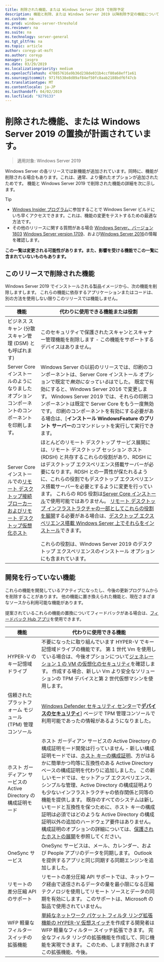 ```yaml
---
title: 削除された機能、または Windows Server 2019 で削除予定
description: 機能と削除、または Windows Server 2019 以降削除予定の機能について説明します。
ms.custom: na
ms.prod: windows-server-threshold
ms.reviewer: na
ms.suite: na
ms.technology: server-general
ms.tgt_pltfrm: na
ms.topic: article
author: coreyp-at-msft
ms.author: coreyp
manager: jasgro
ms.date: 03/29/2019
ms.localizationpriority: medium
ms.openlocfilehash: 470857616a9b36d238de031b4ccf80a68eff1e61
ms.sourcegitcommit: 971f6538e8d89af84ef50fc8aab2188bdf6f47cb
ms.translationtype: MT
ms.contentlocale: ja-JP
ms.lasthandoff: 04/02/2019
ms.locfileid: "9279133"
---
```

# <a name="features-removed-or-planned-for-replacement-starting-windows-server-2019"></a>削除された機能、または Windows Server 2019 の置換が計画されています。

>適用対象: Windows Server 2019

Windows Server の各リリースでは新機能が追加されています。同時に、機能が削除される場合もあります。これは、通常、より優れたオプションが追加されたためです。 機能と Windows Server 2019 で削除された機能の詳細を次に示します。   

> [!TIP]
> - [Windows Insider プログラム](https://insider.windows.com)に参加することで Windows Server ビルドにいち早くアクセスできます。これは、機能の変更をテストするための最適な方法です。
> - その他のリリースに関する質問がある場合 [Windows Server、バージョン 1803](../get-started/windows-server-1803-removed-features.md) [Windows Server version 1709](../get-started/removed-features-1709.md)、および[Windows Server 2016](../get-started/deprecated-features.md)の情報を確認します。

**この一覧は変更される可能性があります。また、影響を受ける機能でこの一覧に含まれていないものもあります。** 

## <a name="features-we-removed-in-this-release"></a>このリリースで削除された機能

Windows Server 2019 でインストールされる製品イメージから、次の機能を削除しますします。 これらの機能に依存するアプリケーションまたはコードは、別の方法を使用しない限りこのリリースでは機能しません。   

|機能    |代わりに使用できる機能または役割|
|-----------|--------------------
|ビジネス スキャン (分散スキャン管理 (DSM) とも呼ばれます)|このセキュリティで保護されたスキャンとスキャナー管理機能を削除します - この機能をサポートするデバイスはありません。|
|Server Core インストールのようになりましたオプション コンポーネントのコンポーネントを印刷します。|Windows Server の以前のリリースでは、印刷のコンポーネントは、Server Core インストール オプションで既定で*無効になっている*はでした。 既定で有効にすると、Windows Server 2016 で変更します。 Windows Server 2019 では、それらの印刷コンポーネントは既定で Server Core をもう一度無効です。 印刷のコンポーネントを有効にする必要がある場合は、[**インストール WindowsFeature のプリント サーバー**のコマンドレットを実行して実行できます。|
|Server Core インストールでの[リモート デスクトップ接続ブローカーおよびリモート デスクトップ仮想化ホスト](../remote/remote-desktop-services/desktop-hosting-service.md)|ほとんどのリモート デスクトップ サービス展開には、リモート デスクトップ セッション ホスト (RDSH) と共存するこれらの役割があり、RDSH にはデスクトップ エクスペリエンス搭載サーバーが必要になります。RDSH との一貫性が保たれるように、これらの役割でもデスクトップ エクスペリエンス搭載サーバーを必要とするように変更を行っています。 これらの RDS 役割は[Server Core インストール](../administration/server-core/what-is-server-core.md)で使用可能ではありません。 [リモート デスクトップ インフラストラクチャの一部としてこれらの役割を展開](../remote/remote-desktop-services/rds-deploy-infrastructure.md)する必要がある場合は、[デスクトップ エクスペリエンス搭載 Windows Server 上でそれらをインストール](../get-started/getting-started-with-server-with-desktop-experience.md)できます。 <br/><br/>これらの役割は、Windows Server 2019 のデスクトップ エクスペリエンスのインストール オプションにも含まれています。 |



## <a name="features-were-no-longer-developing"></a>開発を行っていない機能

これらの機能を開発しているアクティブになったし、今後の更新プログラムからを削除することがあります。 他の機能に置き換えられた機能と、現在さまざまなソースから利用可能な機能があります。 

提案されているこれらの機能の置換についてフィードバックがある場合は、[フィードバック Hub アプリ](https://support.microsoft.com/help/4021566/windows-10-send-feedback-to-microsoft-with-feedback-hub-app)を使用できます。 

|機能    |代わりに使用できる機能|
|-----------|---------------------|
|HYPER-V のキー記憶域ドライブ|不要になったに取り組んでいます HYPER-V でキー記憶域ドライブの機能です。 第 1 世代 Vm を使用している場合は、今後オプションについて[ジェネレーション 1 の VM の仮想化のセキュリティ](https://docs.microsoft.com/windows-server/virtualization/hyper-v/learn-more/generation-1-virtual-machine-security-settings-for-hyper-v)を確認します。 作成する場合、新しい Vm より安全なソリューションの TPM デバイスと第 2 世代仮想マシンを使用します。 |
|信頼されたプラットフォーム モジュール (TPM) 管理コンソール|[Windows Defender セキュリティ センター](https://docs.microsoft.com/windows/security/threat-protection/windows-defender-security-center/windows-defender-security-center)で[**デバイスのセキュリティ**](https://docs.microsoft.com/windows/security/threat-protection/windows-defender-security-center/wdsc-device-security)] ページで TPM 管理コンソールで利用可能であったの情報があるようになりました。|
|ホスト ガーディアン サービスの Active Directory の構成証明モード|ホスト ガーディアン サービスの Active Directory の構成証明モード開発は行っていません - 新しい構成証明モードでは、[ホスト キーの構成証明](../security/guarded-fabric-shielded-vm/guarded-fabric-create-host-key.md)、方がはるかに簡単かつ均等に互換性のある Active Directory ベースの構成証明を代わりに追加しました。  この新しいモードでは、セットアップ エクスペリエンス、シンプルな管理、Active Directory の構成証明よりも少ないインフラストラクチャの依存関係と同等の機能を提供します。 既存のすべてのシステムは新しいモードと互換性を保つために、ホスト キーの構成証明は必須ではどのような Active Directory の構成証明以外の追加のハードウェア要件はありません。 構成証明のオプションの詳細については、[保護されたホストの展開](../security/guarded-fabric-shielded-vm/guarded-fabric-configure-hgs-with-authorized-hyper-v-hosts.md)を参照してください。|
|OneSync サービス|OneSync サービスは、メール、カレンダー、および People アプリのデータを同期します。 Outlook を提供するアプリと同じ同期する同期エンジンを追加しました。|
|リモートの差分圧縮 API のサポート|リモートの差分圧縮 API サポートでは、ネットワーク経由で送信されるデータの量を最小限になる圧縮テクノロジを使用してリモート ソースとデータの同期を有効にします。 このサポートは、Microsoft の製品で使用されていません。|
|WFP 軽量なフィルター スイッチの拡張機能|[単純なネットワーク パケット フィルタ リング拡張機能の HYPER-V 仮想スイッチ](https://docs.microsoft.com/en-us/windows-hardware/drivers/network/using-virtual-switch-filtering)を作成する開発者は WFP 軽量なフィルター スイッチ拡張できます。 完全なフィルタ リングの拡張機能を作成して、同じ機能を実現できます。 このため、します削除されますこの拡張機能、今後。|

